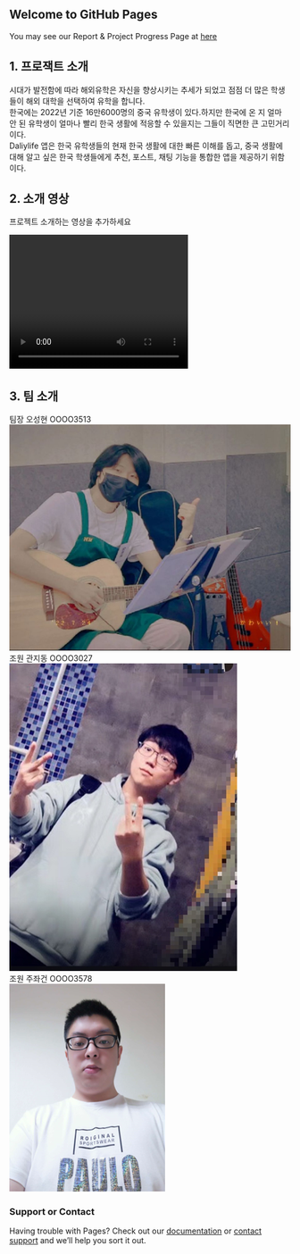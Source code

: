 ## Welcome to GitHub Pages

You may see our Report & Project Progress Page at [here](https://seonghyeon555.github.io)


## 1. 프로잭트 소개
시대가 발전함에 따라 해외유학은 자신을 향상시키는 추세가 되었고 점점 더 많은 학생들이 해외 대학을 선택하여 유학을 합니다.  
한국에는 2022년 기준 16만6000명의 중국 유학생이 있다.하지만 한국에 온 지 얼마 안 된 유학생이 얼마나 빨리 한국 생활에 적응할 수 있을지는 그들이 직면한 큰 고민거리이다.  
Daliylife 앱은 한국 유학생들의 현재 한국 생활에 대한 빠른 이해를 돕고, 중국 생활에 대해 알고 싶은 한국 학생들에게 추천, 포스트, 채팅 기능을 통합한 앱을 제공하기 위함이다.  


## 2. 소개 영상
프로젝트 소개하는 영상을 추가하세요


<video width="320" height="240" controls>
    <source src="../video/video.mp4" type="video/mp4">
</video>


## 3. 팀 소개

팀장 오성현 OOOO3513  
![image](/img/oh.png)  
조원 관지동 OOOO3027  
![image](/img/kw.png)  
조원 주좌건 OOOO3578  
![image](/img/zhu.png) 

### Support or Contact

Having trouble with Pages? Check out our [documentation](https://help.github.com/categories/github-pages-basics/) or [contact support](https://github.com/contact) and we’ll help you sort it out.
